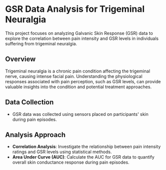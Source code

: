 # GSR Data Analysis for Trigeminal Neuralgia

This project focuses on analyzing Galvanic Skin Response (GSR) data to explore the correlation between pain intensity and GSR levels in individuals suffering from trigeminal neuralgia.

## Overview

Trigeminal neuralgia is a chronic pain condition affecting the trigeminal nerve, causing intense facial pain. Understanding the physiological responses associated with pain perception, such as GSR levels, can provide valuable insights into the condition and potential treatment approaches.

## Data Collection

- GSR data was collected using sensors placed on participants' skin during pain episodes.

## Analysis Approach

- **Correlation Analysis**: Investigate the relationship between pain intensity ratings and GSR levels using statistical methods.
- **Area Under Curve (AUC)**: Calculate the AUC for GSR data to quantify overall skin conductance response during pain episodes.

